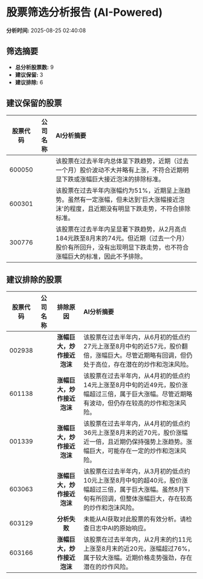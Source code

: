 # 股票筛选分析报告 (AI-Powered)

**分析时间:** 2025-08-25 02:40:08

## 筛选摘要

- **总分析股票数:** 9
- **建议保留:** 3
- **建议排除:** 6

## 建议保留的股票

| 股票代码 | 公司名称 | AI分析摘要 |
|:---:|:---:|:---|
| 600050 |  | 该股票在过去半年内总体呈下跌趋势，近期（过去一个月）股价波动不大并略有上涨，不符合近期明显下跌或涨幅巨大接近泡沫的排除标准。 |
| 600301 |  | 该股票在过去半年内涨幅约为51%，近期呈上涨趋势。虽然有一定涨幅，但未达到'巨大涨幅接近泡沫'的程度，且近期没有明显下跌走势，不符合排除标准。 |
| 300776 |  | 该股票在过去半年内呈显著下跌趋势，从2月高点184元跌至8月末的74元。但近期（过去一个月）股价有所回升，没有出现明显下跌走势，也不符合涨幅巨大的标准，因此不予排除。 |

## 建议排除的股票

| 股票代码 | 公司名称 | 排除原因 | AI分析摘要 |
|:---:|:---:|:---:|:---|
| 002938 |  | **涨幅巨大，炒作接近泡沫** | 该股票在过去半年内，从6月初的低点约27元上涨至8月中旬的近57元，股价翻倍，涨幅巨大。尽管近期略有回调，但仍处于高位，存在潜在的炒作和泡沫风险。 |
| 601138 |  | **涨幅巨大，炒作接近泡沫** | 该股票在过去半年内，从4月初的低点约14元上涨至8月中旬的近49元，股价涨幅超过三倍，属于巨大涨幅。尽管近期略有波动，但仍存在较高的炒作和泡沫风险。 |
| 001339 |  | **涨幅巨大，炒作接近泡沫** | 该股票在过去半年内，从4月初的低点约36元上涨至8月末的近70元，股价涨幅近一倍，且近期仍保持强势上涨趋势。涨幅巨大，可能存在一定的炒作和泡沫风险。 |
| 603063 |  | **涨幅巨大，炒作接近泡沫** | 该股票在过去半年内，从3月初的低点约10元上涨至8月中旬的超40元，股价涨幅超过三倍，属于巨大涨幅。虽然8月下旬有所回调，但整体涨幅巨大，存在较高的炒作和泡沫风险。 |
| 603129 |  | **分析失败** | 未能从AI获取对此股票的有效分析。请检查日志中AI的原始响应。 |
| 603166 |  | **涨幅巨大，炒作接近泡沫** | 该股票在过去半年内，从2月末的约11元上涨至8月末的近20元，涨幅超过76%，属于较大涨幅。近期价格走势强劲，存在潜在的炒作风险。 |
